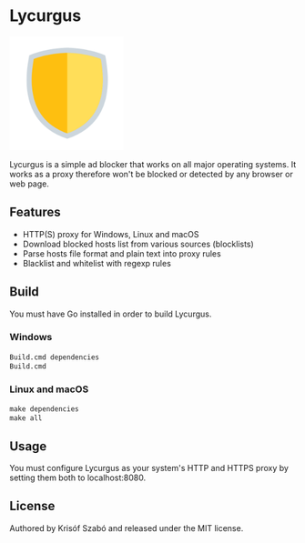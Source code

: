 # Lycurgus
<img src="logo.png" alt="logo" width="200"/>

Lycurgus is a simple ad blocker that works on all major operating systems.
It works as a proxy therefore won't be blocked or detected by any browser or web page.

## Features
 - HTTP(S) proxy for Windows, Linux and macOS
 - Download blocked hosts list from various sources (blocklists)
 - Parse hosts file format and plain text into proxy rules
 - Blacklist and whitelist with regexp rules

## Build
You must have Go installed in order to build Lycurgus.

### Windows
```
Build.cmd dependencies
Build.cmd
```

### Linux and macOS
```
make dependencies
make all
```

## Usage
You must configure Lycurgus as your system's HTTP and HTTPS proxy by setting them both to localhost:8080.

## License
Authored by Krisóf Szabó and released under the MIT license.